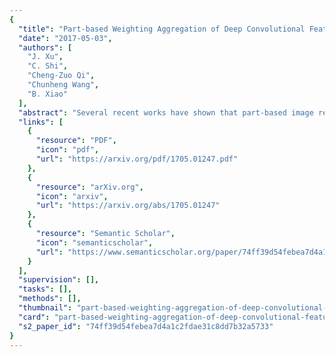 ```yaml
---
{
  "title": "Part-based Weighting Aggregation of Deep Convolutional Features for Image Retrieval",
  "date": "2017-05-03",
  "authors": [
    "J. Xu",
    "C. Shi",
    "Cheng-Zuo Qi",
    "Chunheng Wang",
    "B. Xiao"
  ],
  "abstract": "Several recent works have shown that part-based image representation provides state-of-the-art performance for fine-grained categorization. Moreover, it has also been shown that image global representation generated by aggregating deep convolutional features provides excellent performance for image retrieval. In this paper we propose a novel aggregation method, which utilizes the information of retrieval object parts. The proposed part-based weighting aggregation (PWA) method utilizes the normalized feature maps as part detectors to weight and aggregate the convolutional features. The part detectors which are selected by the unsupervised method highlight the discriminative parts of objects and effectively suppress the noise of background. We experiment on five public standard datasets for image retrieval. Our unsupervised PWA method outperforms the state-of-the-art approaches based on pre-trained networks and achieves comparable accuracy with the fine-tuned methods. It is worth noting that our unsupervised method is very suitable and effective for the situation where the annotated training dataset is difficult to collect.",
  "links": [
    {
      "resource": "PDF",
      "icon": "pdf",
      "url": "https://arxiv.org/pdf/1705.01247.pdf"
    },
    {
      "resource": "arXiv.org",
      "icon": "arxiv",
      "url": "https://arxiv.org/abs/1705.01247"
    },
    {
      "resource": "Semantic Scholar",
      "icon": "semanticscholar",
      "url": "https://www.semanticscholar.org/paper/74ff39d54febea7d4a1c2fdae31c8dd7b32a5733"
    }
  ],
  "supervision": [],
  "tasks": [],
  "methods": [],
  "thumbnail": "part-based-weighting-aggregation-of-deep-convolutional-features-for-image-retrieval-thumb.jpg",
  "card": "part-based-weighting-aggregation-of-deep-convolutional-features-for-image-retrieval-card.jpg",
  "s2_paper_id": "74ff39d54febea7d4a1c2fdae31c8dd7b32a5733"
}
---
```


